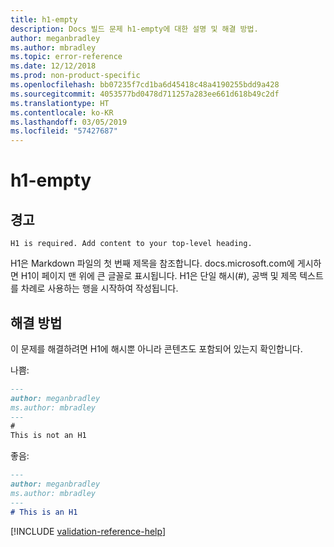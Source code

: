 ```yaml
---
title: h1-empty
description: Docs 빌드 문제 h1-empty에 대한 설명 및 해결 방법.
author: meganbradley
ms.author: mbradley
ms.topic: error-reference
ms.date: 12/12/2018
ms.prod: non-product-specific
ms.openlocfilehash: bb07235f7cd1ba6d45418c48a4190255bdd9a428
ms.sourcegitcommit: 4053577bd0478d711257a283ee661d618b49c2df
ms.translationtype: HT
ms.contentlocale: ko-KR
ms.lasthandoff: 03/05/2019
ms.locfileid: "57427687"
---
```

# <a name="h1-empty"></a>h1-empty

## <a name="warning"></a>경고

`H1 is required. Add content to your top-level heading.`

H1은 Markdown 파일의 첫 번째 제목을 참조합니다. docs.microsoft.com에 게시하면 H1이 페이지 맨 위에 큰 글꼴로 표시됩니다. H1은 단일 해시(#), 공백 및 제목 텍스트를 차례로 사용하는 행을 시작하여 작성됩니다.

## <a name="resolution"></a>해결 방법

이 문제를 해결하려면 H1에 해시뿐 아니라 콘텐츠도 포함되어 있는지 확인합니다.

나쁨:

```markdown
---
author: meganbradley
ms.author: mbradley
---
#
This is not an H1
```

좋음:

```markdown
---
author: meganbradley
ms.author: mbradley
---
# This is an H1
```

<!--make sure to add this file to your includes folder and verify the path-->
[!INCLUDE [validation-reference-help](includes/validation-reference-help.md)]